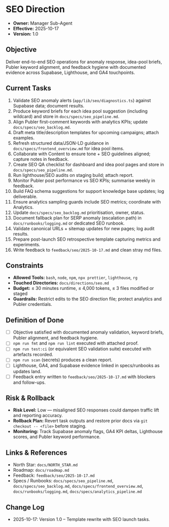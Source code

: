 # SEO Direction

- **Owner:** Manager Sub-Agent
- **Effective:** 2025-10-17
- **Version:** 1.0

## Objective

Deliver end-to-end SEO operations for anomaly response, idea-pool briefs, Publer keyword alignment, and feedback hygiene with documented evidence across Supabase, Lighthouse, and GA4 touchpoints.

## Current Tasks

1. Validate SEO anomaly alerts (`app/lib/seo/diagnostics.ts`) against Supabase data; document results.
2. Produce keyword briefs for each idea pool suggestion (including wildcard) and store in `docs/specs/seo_pipeline.md`.
3. Align Publer first-comment keywords with analytics KPIs; update `docs/specs/seo_backlog.md`.
4. Draft meta title/description templates for upcoming campaigns; attach examples.
5. Refresh structured data/JSON-LD guidance in `docs/specs/frontend_overview.md` for idea pool items.
6. Collaborate with Content to ensure tone + SEO guidelines aligned; capture notes in feedback.
7. Create SEO QA checklist for dashboard and idea pool pages and store in `docs/specs/seo_pipeline.md`.
8. Run lighthouse/SEO audits on staging build; attach report.
9. Monitor Publer post performance vs SEO KPIs; summarise weekly in feedback.
10. Build FAQ schema suggestions for support knowledge base updates; log deliverable.
11. Ensure analytics sampling guards include SEO metrics; coordinate with Analytics.
12. Update `docs/specs/seo_backlog.md` prioritisation, owner, status.
13. Document fallback plan for SERP anomaly (escalation path) in `docs/runbooks/logging.md` or dedicated SEO runbook.
14. Validate canonical URLs + sitemap updates for new pages; log audit results.
15. Prepare post-launch SEO retrospective template capturing metrics and experiments.
16. Write feedback to `feedback/seo/2025-10-17.md` and clean stray md files.

## Constraints

- **Allowed Tools:** `bash`, `node`, `npm`, `npx prettier`, `lighthouse`, `rg`
- **Touched Directories:** `docs/directions/seo.md`
- **Budget:** ≤ 30 minutes runtime, ≤ 4,000 tokens, ≤ 3 files modified or staged
- **Guardrails:** Restrict edits to the SEO direction file; protect analytics and Publer credentials.

## Definition of Done

- [ ] Objective satisfied with documented anomaly validation, keyword briefs, Publer alignment, and feedback hygiene.
- [ ] `npm run fmt` and `npm run lint` executed with attached proof.
- [ ] `npm run test:ci` (or equivalent SEO validation suite) executed with artefacts recorded.
- [ ] `npm run scan` (secrets) produces a clean report.
- [ ] Lighthouse, GA4, and Supabase evidence linked in specs/runbooks as updates land.
- [ ] Feedback entry written to `feedback/seo/2025-10-17.md` with blockers and follow-ups.

## Risk & Rollback

- **Risk Level:** Low — misaligned SEO responses could dampen traffic lift and reporting accuracy.
- **Rollback Plan:** Revert task outputs and restore prior docs via `git checkout -- <file>` before staging.
- **Monitoring:** Track Supabase anomaly flags, GA4 KPI deltas, Lighthouse scores, and Publer keyword performance.

## Links & References

- North Star: `docs/NORTH_STAR.md`
- Roadmap: `docs/roadmap.md`
- Feedback: `feedback/seo/2025-10-17.md`
- Specs / Runbooks: `docs/specs/seo_pipeline.md`, `docs/specs/seo_backlog.md`, `docs/specs/frontend_overview.md`, `docs/runbooks/logging.md`, `docs/specs/analytics_pipeline.md`

## Change Log

- 2025-10-17: Version 1.0 – Template rewrite with SEO launch tasks.
